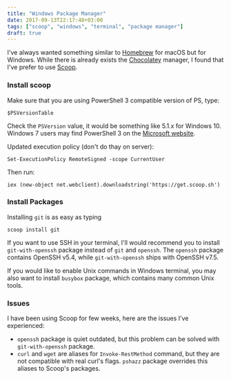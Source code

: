 ```yaml
---
title: "Windows Package Manager"
date: 2017-09-13T22:17:48+03:00
tags: ["scoop", "windows", "terminal", "package manager"]
draft: true
---
```


I've always wanted something similar to [Homebrew][brew] for macOS but for
Windows. While there is already exists the [Chocolatey][choco] manager, I found
that I've prefer to use [Scoop][scoop].

### Install scoop

Make sure that you are using PowerShell 3 compatible version of PS, type:

    $PSVersionTable

Check the `PSVersion` value, it would be something like 5.1.x for Windows 10.
Windows 7 users may find PowerShell 3 on the [Microsoft website][powershell3].

Updated execution policy (don't do thay on server):

    Set-ExecutionPolicy RemoteSigned -scope CurrentUser

Then run:

    iex (new-object net.webclient).downloadstring('https://get.scoop.sh')

### Install Packages

Installing `git` is as easy as typing

    scoop install git

If you want to use SSH in your terminal, I'll would recommend you to install
`git-with-openssh` package instead of `git` and `openssh`. The `openssh` package
contains OpenSSH v5.4, while `git-with-openssh` ships with OpenSSH v7.5.

If you would like to enable Unix commands in Windows terminal, you may
also want to install `busybox` package, which contains many common Unix tools.

### Issues

I have been using Scoop for few weeks, here are the issues I've experienced:

* `openssh` package is quiet outdated, but this problem can be solved with 
`git-with-openssh` package.
* `curl` and `wget` are aliases for `Invoke-RestMethod` command, but they are
not compatible with real curl's flags. `pshazz` package overrides this aliases 
to Scoop's packages.

<!-- 7zip
busybox
cacert
curl
git-lfs
git-with-openssh
go
gradle
hugo
jq
make
nodejs
openjdk
pshazz
python
yarn -->

[brew]: https://brew.sh/
[choco]: https://chocolatey.org/
[scoop]: http://scoop.sh/
[powershell3]: https://www.microsoft.com/en-us/download/details.aspx?id=34595
